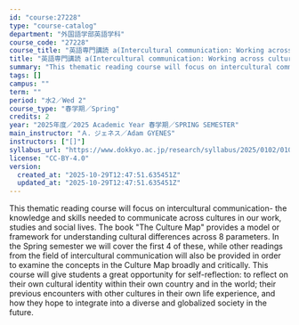 ```yaml
---
id: "course:27228"
type: "course-catalog"
department: "外国語学部英語学科"
course_code: "27228"
course_title: "英語専門講読 a(Intercultural communication: Working across cultures) ／ADVANCED THEMATIC READING (A)"
title: "英語専門講読 a(Intercultural communication: Working across cultures) ／ADVANCED THEMATIC READING (A)"
summary: "This thematic reading course will focus on intercultural communication- the knowledge and skills needed to communicate a…"
tags: []
campus: ""
term: ""
period: "水2／Wed 2"
course_type: "春学期／Spring"
credits: 2
year: "2025年度／2025 Academic Year 春学期／SPRING SEMESTER"
main_instructor: "Ａ．ジェネス／Adam GYENES"
instructors: ["[]"]
syllabus_url: "https://www.dokkyo.ac.jp/research/syllabus/2025/0102/0102_27228_ja_JP.html"
license: "CC-BY-4.0"
version:
  created_at: "2025-10-29T12:47:51.635451Z"
  updated_at: "2025-10-29T12:47:51.635451Z"
---
```

This thematic reading course will focus on intercultural communication- the knowledge and skills needed to communicate across cultures in our work, studies and social lives. The book "The Culture Map" provides a model or framework for understanding cultural differences across 8 parameters. In the Spring semester we will cover the first 4 of these, while other readings from the field of intercultural communication will also be provided in order to examine the concepts in the Culture Map broadly and critically. This course will give students a great opportunity for self-reflection: to reflect on their own cultural identity within their own country and in the world; their previous encounters with other cultures in their own life experience, and how they hope to integrate into a diverse and globalized society in the future.
